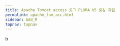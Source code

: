 ```yaml
---
title: Apache Tomcat access 로그 PLURA V5 로깅 지원
permalink: apache_tom_acc.html
sidebar: Add_M
topnav: topnav
---
```


b
